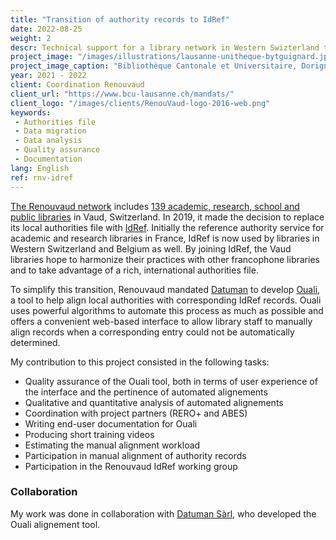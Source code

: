 ```yaml
---
title: "Transition of authority records to IdRef"
date: 2022-08-25
weight: 2
descr: Technical support for a library network in Western Swizterland transitioning from local authorities to IdRef.
project_image: "/images/illustrations/lausanne-unitheque-bytguignard.jpg"
project_image_caption: "Bibliothèque Cantonale et Universitaire, Dorigny, Lausanne"
year: 2021 - 2022
client: Coordination Renouvaud
client_url: "https://www.bcu-lausanne.ch/mandats/"
client_logo: "/images/clients/RenouVaud-logo-2016-web.png"
keywords: 
 - Authorities file
 - Data migration
 - Data analysis
 - Quality assurance
 - Documentation
lang: English
ref: rnv-idref
---
```


[The Renouvaud network](https://www.bcu-lausanne.ch/mandats/) includes 
[139 academic, research, school and public libraries](https://map.renouvaud.ch/) in Vaud, Switzerland. 
In 2019, it made the decision to replace its local authorities file with [IdRef](https://www.idref.fr/).
Initially the reference authority service for academic and research libraries in France, IdRef is now
used by libraries in Western Switzerland and Belgium as well. By joining IdRef, the Vaud libraries
hope to harmonize their practices with other francophone libraries and to take advantage of a rich, international
authorities file.

To simplify this transition, Renouvaud mandated [Datuman](https://www.datuman.ch/) to develop 
[Ouali](https://zenodo.org/record/6760362#.YwfGC_FBw-R),
a tool to help align local authorities with corresponding IdRef records. Ouali uses powerful algorithms to automate
this process as much as possible and offers a convenient web-based interface to allow library staff to manually align
records when a corresponding entry could not be automatically determined.

My contribution to this project consisted in the following tasks:

* Quality assurance of the Ouali tool, both in terms of user experience of the interface and the pertinence of automated alignements
* Qualitative and quantitative analysis of automated alignements
* Coordination with project partners (RERO+ and ABES)
* Writing end-user documentation for Ouali
* Producing short training videos
* Estimating the manual alignment workload
* Participation in manual alignment of authority records
* Participation in the Renouvaud IdRef working group

### Collaboration

My work was done in collaboration with [Datuman Sàrl](https://www.datuman.ch/), who developed the Ouali alignement tool.
